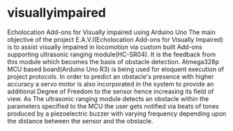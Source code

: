 # visuallyimpaired
Echolocation Add-ons for Visually impaired using Arduino Uno 
The main objective of the project E.A.V.I(Echolocation Add-ons
for Visually Impaired) is to assist visually impaired in locomotion
via custom built Add-ons supporting ultrasonic ranging
module(HC-SR04). It is the feedback from this module which
becomes the basis of obstacle detection. Atmega328p MCU
based board(Arduino Uno R3) is being used for eloquent
execution of project protocols.
In order to predict an obstacle's presence with higher accuracy a
servo motor is also incorporated in the system to provide an
additional Degree of Freedom to the sensor hence increasing its
field of view. As The ultrasonic ranging module detects an
obstacle within the parameters specified to the MCU the user gets
notified via beats of tones produced by a piezoelectric buzzer with
varying frequency depending upon the distance between the
sensor and the obstacle.
